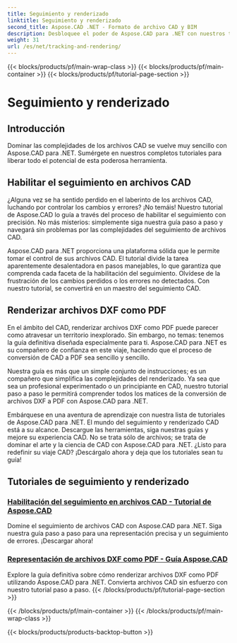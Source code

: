 ```yaml
---
title: Seguimiento y renderizado
linktitle: Seguimiento y renderizado
second_title: Aspose.CAD .NET - Formato de archivo CAD y BIM
description: Desbloquee el poder de Aspose.CAD para .NET con nuestros tutoriales. Aprenda a habilitar el seguimiento en archivos CAD y renderice sin problemas archivos DXF como PDF.
weight: 31
url: /es/net/tracking-and-rendering/
---
```


{{< blocks/products/pf/main-wrap-class >}}
{{< blocks/products/pf/main-container >}}
{{< blocks/products/pf/tutorial-page-section >}}

# Seguimiento y renderizado


## Introducción

Dominar las complejidades de los archivos CAD se vuelve muy sencillo con Aspose.CAD para .NET. Sumérgete en nuestros completos tutoriales para liberar todo el potencial de esta poderosa herramienta. 

## Habilitar el seguimiento en archivos CAD

¿Alguna vez se ha sentido perdido en el laberinto de los archivos CAD, luchando por controlar los cambios y errores? ¡No temáis! Nuestro tutorial de Aspose.CAD lo guía a través del proceso de habilitar el seguimiento con precisión. No más misterios: simplemente siga nuestra guía paso a paso y navegará sin problemas por las complejidades del seguimiento de archivos CAD.

Aspose.CAD para .NET proporciona una plataforma sólida que le permite tomar el control de sus archivos CAD. El tutorial divide la tarea aparentemente desalentadora en pasos manejables, lo que garantiza que comprenda cada faceta de la habilitación del seguimiento. Olvídese de la frustración de los cambios perdidos o los errores no detectados. Con nuestro tutorial, se convertirá en un maestro del seguimiento CAD.

## Renderizar archivos DXF como PDF

En el ámbito del CAD, renderizar archivos DXF como PDF puede parecer como atravesar un territorio inexplorado. Sin embargo, no temas: tenemos la guía definitiva diseñada especialmente para ti. Aspose.CAD para .NET es su compañero de confianza en este viaje, haciendo que el proceso de conversión de CAD a PDF sea sencillo y sencillo.

Nuestra guía es más que un simple conjunto de instrucciones; es un compañero que simplifica las complejidades del renderizado. Ya sea que sea un profesional experimentado o un principiante en CAD, nuestro tutorial paso a paso le permitirá comprender todos los matices de la conversión de archivos DXF a PDF con Aspose.CAD para .NET.

Embárquese en una aventura de aprendizaje con nuestra lista de tutoriales de Aspose.CAD para .NET. El mundo del seguimiento y renderizado CAD está a su alcance. Descargue las herramientas, siga nuestras guías y mejore su experiencia CAD. No se trata sólo de archivos; se trata de dominar el arte y la ciencia de CAD con Aspose.CAD para .NET. ¿Listo para redefinir su viaje CAD? ¡Descárgalo ahora y deja que los tutoriales sean tu guía!
## Tutoriales de seguimiento y renderizado
### [Habilitación del seguimiento en archivos CAD - Tutorial de Aspose.CAD](./enabling-tracking-in-cad-files/)
Domine el seguimiento de archivos CAD con Aspose.CAD para .NET. Siga nuestra guía paso a paso para una representación precisa y un seguimiento de errores. ¡Descargar ahora!
### [Representación de archivos DXF como PDF - Guía Aspose.CAD](./rendering-dxf-files-as-pdf/)
Explore la guía definitiva sobre cómo renderizar archivos DXF como PDF utilizando Aspose.CAD para .NET. Convierta archivos CAD sin esfuerzo con nuestro tutorial paso a paso.
{{< /blocks/products/pf/tutorial-page-section >}}

{{< /blocks/products/pf/main-container >}}
{{< /blocks/products/pf/main-wrap-class >}}

{{< blocks/products/products-backtop-button >}}
